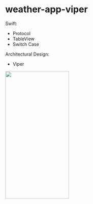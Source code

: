 # weather-app-viper





Swift:
- Protocol
- TableView
- Switch Case

Architectural Design:
- Viper


<img src=https://user-images.githubusercontent.com/29226552/204096453-617952a0-3421-42b2-9493-9ca4674ec0e4.png width="200" height="400">



